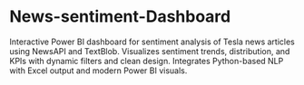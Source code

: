# News-sentiment-Dashboard
Interactive Power BI dashboard for sentiment analysis of Tesla news articles using NewsAPI and TextBlob. Visualizes sentiment trends, distribution, and KPIs with dynamic filters and clean design. Integrates Python-based NLP with Excel output and modern Power BI visuals.
